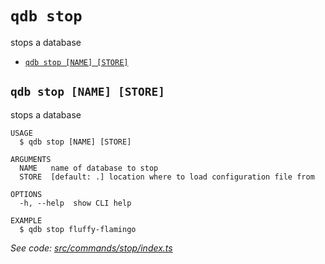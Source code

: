 `qdb stop`
==========

stops a database

* [`qdb stop [NAME] [STORE]`](#qdb-stop-name-store)

## `qdb stop [NAME] [STORE]`

stops a database

```
USAGE
  $ qdb stop [NAME] [STORE]

ARGUMENTS
  NAME   name of database to stop
  STORE  [default: .] location where to load configuration file from

OPTIONS
  -h, --help  show CLI help

EXAMPLE
  $ qdb stop fluffy-flamingo
```

_See code: [src/commands/stop/index.ts](https://github.com/trulyronak/qudb/blob/v1.1.0/src/commands/stop/index.ts)_
